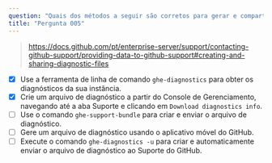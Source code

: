 ```yaml
---
question: "Quais dos métodos a seguir são corretos para gerar e compartilhar um arquivo de diagnóstico para o GitHub Enterprise Server? (Escolha dois.)"
title: "Pergunta 005"
---
```


> https://docs.github.com/pt/enterprise-server/support/contacting-github-support/providing-data-to-github-support#creating-and-sharing-diagnostic-files
- [x] Use a ferramenta de linha de comando `ghe-diagnostics` para obter os diagnósticos da sua instância.
- [x] Crie um arquivo de diagnóstico a partir do Console de Gerenciamento, navegando até a aba Suporte e clicando em `Download diagnostics info`.
- [ ] Use o comando `ghe-support-bundle` para criar e enviar o arquivo de diagnóstico.
- [ ] Gere um arquivo de diagnóstico usando o aplicativo móvel do GitHub.
- [ ] Execute o comando `ghe-diagnostics -u` para criar e automaticamente enviar o arquivo de diagnóstico ao Suporte do GitHub.
